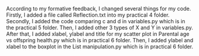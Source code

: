 According to my formative feedback, I changed several things for my code.
Firstly, I added a file called Reflection.txt into my practical 4 folder.
Secondly, I added the code comparing c and d in variables.py which is in the practical 5 folder.
Then, I added other 3 types of X and Y in variables.py.
After that, I added xlabel, ylabel and title for my scatter plot in Parental age vs offspring	health.py which is in practical 6 folder.
Then, I added ylabel and xlabel to the boxplot in the List	manipulation.py which is in practical 6 folder.
